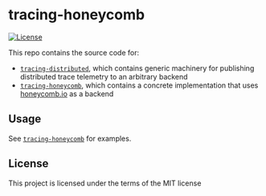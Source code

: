 # tracing-honeycomb

[![License](https://img.shields.io/badge/license-MIT-green.svg)](LICENSE)

This repo contains the source code for:
- [`tracing-distributed`](tracing-distributed/README.md), which contains generic machinery for publishing distributed trace telemetry to an arbitrary backend
- [`tracing-honeycomb`](tracing-honeycomb/README.md), which contains a concrete implementation that uses [honeycomb.io](https://honeycomb.io) as a backend

## Usage

See [`tracing-honeycomb`](tracing-honeycomb/README.md) for examples.

## License

This project is licensed under the terms of the MIT license
